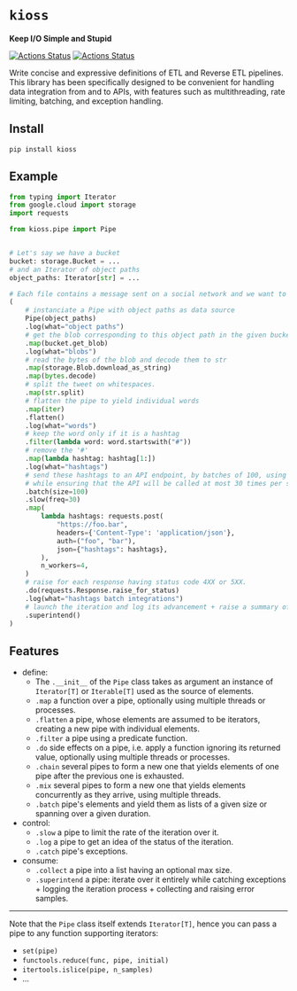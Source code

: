 # `kioss`
**Keep I/O Simple and Stupid**

[![Actions Status](https://github.com/bonnal-enzo/kioss/workflows/test/badge.svg)](https://github.com/bonnal-enzo/kioss/actions) [![Actions Status](https://github.com/bonnal-enzo/kioss/workflows/PyPI/badge.svg)](https://github.com/bonnal-enzo/kioss/actions)

Write concise and expressive definitions of ETL and Reverse ETL pipelines. This library has been specifically designed to be convenient for handling data integration from and to APIs, with features such as multithreading, rate limiting, batching, and exception handling.

## Install

`pip install kioss`

## Example

```python
from typing import Iterator
from google.cloud import storage
import requests

from kioss.pipe import Pipe


# Let's say we have a bucket
bucket: storage.Bucket = ...
# and an Iterator of object paths
object_paths: Iterator[str] = ...

# Each file contains a message sent on a social network and we want to POST their hashtags to an API
(
    # instanciate a Pipe with object paths as data source
    Pipe(object_paths)
    .log(what="object paths")
    # get the blob corresponding to this object path in the given bucket
    .map(bucket.get_blob)
    .log(what="blobs")
    # read the bytes of the blob and decode them to str
    .map(storage.Blob.download_as_string)
    .map(bytes.decode)
    # split the tweet on whitespaces.
    .map(str.split)
    # flatten the pipe to yield individual words
    .map(iter)
    .flatten()
    .log(what="words")
    # keep the word only if it is a hashtag
    .filter(lambda word: word.startswith("#"))
    # remove the '#'
    .map(lambda hashtag: hashtag[1:])
    .log(what="hashtags")
    # send these hashtags to an API endpoint, by batches of 100, using 4 threads,
    # while ensuring that the API will be called at most 30 times per second.
    .batch(size=100)
    .slow(freq=30)
    .map(
        lambda hashtags: requests.post(
            "https://foo.bar",
            headers={'Content-Type': 'application/json'},
            auth=("foo", "bar"),
            json={"hashtags": hashtags},
        ),
        n_workers=4,
    )
    # raise for each response having status code 4XX or 5XX.
    .do(requests.Response.raise_for_status)
    .log(what="hashtags batch integrations")
    # launch the iteration and log its advancement + raise a summary of the raised exceptions if any once the pipe is exhausted.
    .superintend()
)
```

## Features
- define:
    - The `.__init__` of the `Pipe` class takes as argument an instance of `Iterator[T]` or `Iterable[T]` used as the source of elements.
    - `.map` a function over a pipe, optionally using multiple threads or processes.
    - `.flatten` a pipe, whose elements are assumed to be iterators, creating a new pipe with individual elements.
    - `.filter` a pipe using a predicate function.
    - `.do` side effects on a pipe, i.e. apply a function ignoring its returned value, optionally using multiple threads or processes.
    - `.chain` several pipes to form a new one that yields elements of one pipe after the previous one is exhausted.
    - `.mix` several pipes to form a new one that yields elements concurrently as they arrive, using multiple threads.
    - `.batch` pipe's elements and yield them as lists of a given size or spanning over a given duration.
- control:
    - `.slow` a pipe to limit the rate of the iteration over it.
    - `.log` a pipe to get an idea of the status of the iteration.
    - `.catch` pipe's exceptions.
- consume:
    - `.collect` a pipe into a list having an optional max size.
    - `.superintend` a pipe: iterate over it entirely while catching exceptions + logging the iteration process + collecting and raising error samples.
-----
Note that the `Pipe` class itself extends `Iterator[T]`, hence you can pass a pipe to any function supporting iterators:
- `set(pipe)`
- `functools.reduce(func, pipe, initial)`
- `itertools.islice(pipe, n_samples)`
- ...
  
